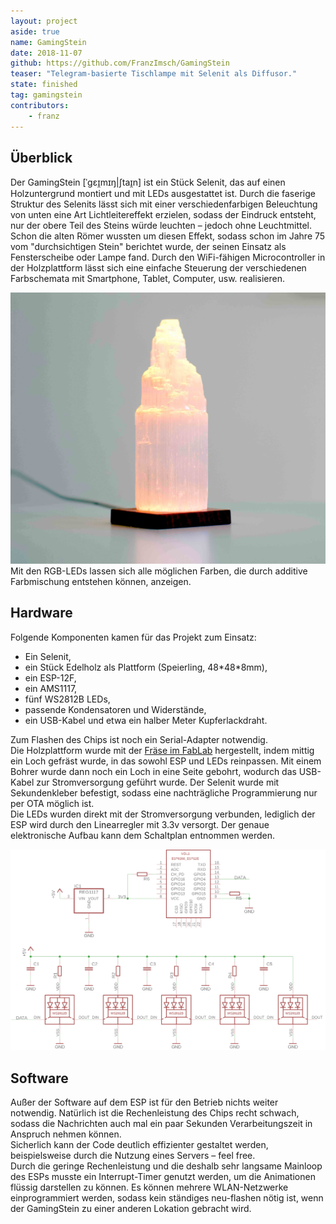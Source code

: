 ```yaml
---
layout: project
aside: true
name: GamingStein
date: 2018-11-07
github: https://github.com/FranzImsch/GamingStein
teaser: "Telegram-basierte Tischlampe mit Selenit als Diffusor."
state: finished
tag: gamingstein
contributors:
    - franz
---
```


## Überblick
Der GamingStein [ˈɡɛɪ̯mɪŋ|ʃtaɪ̯n] ist ein Stück Selenit, das auf einen Holzuntergrund montiert und mit LEDs ausgestattet ist. Durch die faserige Struktur des Selenits lässt sich mit einer verschiedenfarbigen Beleuchtung von unten eine Art Lichtleitereffekt erzielen, sodass der Eindruck entsteht, nur der obere Teil des Steins würde leuchten – jedoch ohne Leuchtmittel. Schon die alten Römer wussten um diesen Effekt, sodass schon im Jahre 75 vom "durchsichtigen Stein" berichtet wurde, der seinen Einsatz als Fensterscheibe oder Lampe fand.
Durch den WiFi-fähigen Microcontroller in der Holzplattform lässt sich eine einfache Steuerung der verschiedenen Farbschemata mit Smartphone, Tablet, Computer, usw. realisieren.  
  
![GamingStein in orange](/uploads/prj_media/2018-11-07-GamingStein/GamingStein_complete.jpg)
Mit den RGB-LEDs lassen sich alle möglichen Farben, die durch additive Farbmischung entstehen können, anzeigen.

## Hardware
Folgende Komponenten kamen für das Projekt zum Einsatz:
* Ein Selenit,
* ein Stück Edelholz als Plattform (Speierling, 48\*48\*8mm),
* ein ESP-12F,
* ein AMS1117,
* fünf WS2812B LEDs,
* passende Kondensatoren und Widerstände,
* ein USB-Kabel und etwa ein halber Meter Kupferlackdraht.

Zum Flashen des Chips ist noch ein Serial-Adapter notwendig.  
Die Holzplattform wurde mit der [Fräse im FabLab]( https://github.com/opendata-heilbronn/Wiki/wiki/CNC-Fräse) hergestellt, indem mittig ein Loch gefräst wurde, in das sowohl ESP und LEDs reinpassen. Mit einem Bohrer wurde dann noch ein Loch in eine Seite gebohrt, wodurch das USB-Kabel zur Stromversorgung geführt wurde. Der Selenit wurde mit Sekundenkleber befestigt, sodass eine nachträgliche Programmierung nur per OTA möglich ist.  
Die LEDs wurden direkt mit der Stromversorgung verbunden, lediglich der ESP wird durch den Linearregler mit 3.3v versorgt. Der genaue elektronische Aufbau kann dem Schaltplan entnommen werden.

![Schaltplan](/uploads/prj_media/2018-11-07-GamingStein/GamingSteinSchematic.png "Schaltplan")

## Software
Außer der Software auf dem ESP ist für den Betrieb nichts weiter notwendig. Natürlich ist die Rechenleistung des Chips recht schwach, sodass die Nachrichten auch mal ein paar Sekunden Verarbeitungszeit in Anspruch nehmen können.  
Sicherlich kann der Code deutlich effizienter gestaltet werden, beispielsweise durch die Nutzung eines Servers – feel free.  
Durch die geringe Rechenleistung und die deshalb sehr langsame Mainloop des ESPs musste ein Interrupt-Timer genutzt werden, um die Animationen flüssig darstellen zu können. Es können mehrere WLAN-Netzwerke einprogrammiert werden, sodass kein ständiges neu-flashen nötig ist, wenn der GamingStein zu einer anderen Lokation gebracht wird.
